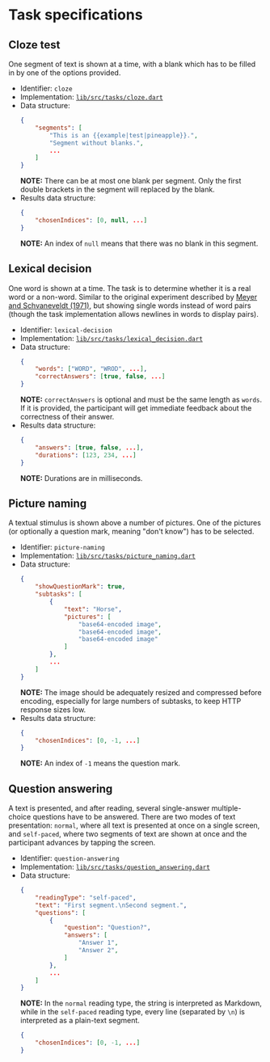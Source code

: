 # Task specifications

## Cloze test

One segment of text is shown at a time, with a blank which has to be filled in by one of the options provided.

- Identifier: `cloze`
- Implementation: [`lib/src/tasks/cloze.dart`](https://github.com/saeub/okra/blob/master/lib/src/tasks/cloze.dart)
- Data structure:
  ```json
  {
      "segments": [
          "This is an {{example|test|pineapple}}.",
          "Segment without blanks.",
          ...
      ]
  }
  ```
  **NOTE:** There can be at most one blank per segment. Only the first double brackets in the segment will replaced by the blank.
- Results data structure:
  ```json
  {
      "chosenIndices": [0, null, ...]
  }
  ```
  **NOTE:** An index of `null` means that there was no blank in this segment.

## Lexical decision

One word is shown at a time. The task is to determine whether it is a real word or a non-word. Similar to the original experiment described by [Meyer and Schvaneveldt (1971)](https://psycnet.apa.org/record/1972-04123-001), but showing single words instead of word pairs (though the task implementation allows newlines in words to display pairs).

- Identifier: `lexical-decision`
- Implementation: [`lib/src/tasks/lexical_decision.dart`](https://github.com/saeub/okra/blob/master/lib/src/tasks/lexical_decision.dart)
- Data structure:
  ```json
  {
      "words": ["WORD", "WROD", ...],
      "correctAnswers": [true, false, ...]
  }
  ```
  **NOTE:** `correctAnswers` is optional and must be the same length as `words`. If it is provided, the participant will get immediate feedback about the correctness of their answer.
- Results data structure:
  ```json
  {
      "answers": [true, false, ...],
      "durations": [123, 234, ...]
  }
  ```
  **NOTE:** Durations are in milliseconds.

## Picture naming

A textual stimulus is shown above a number of pictures. One of the pictures (or optionally a question mark, meaning "don't know") has to be selected.

- Identifier: `picture-naming`
- Implementation: [`lib/src/tasks/picture_naming.dart`](https://github.com/saeub/okra/blob/master/lib/src/tasks/picture_naming.dart)
- Data structure:
  ```json
  {
      "showQuestionMark": true,
      "subtasks": [
          {
              "text": "Horse",
              "pictures": [
                  "base64-encoded image",
                  "base64-encoded image",
                  "base64-encoded image"
              ]
          },
          ...
      ]
  }
  ```
  **NOTE:** The image should be adequately resized and compressed before encoding, especially for large numbers of subtasks, to keep HTTP response sizes low.
- Results data structure:
  ```json
  {
      "chosenIndices": [0, -1, ...]
  }
  ```
  **NOTE:** An index of `-1` means the question mark.

## Question answering

A text is presented, and after reading, several single-answer multiple-choice questions have to be answered. There are two modes of text presentation: `normal`, where all text is presented at once on a single screen, and `self-paced`, where two segments of text are shown at once and the participant advances by tapping the screen.

- Identifier: `question-answering`
- Implementation: [`lib/src/tasks/question_answering.dart`](https://github.com/saeub/okra/blob/master/lib/src/tasks/question_answering.dart)
- Data structure:
  ```json
  {
      "readingType": "self-paced",
      "text": "First segment.\nSecond segment.",
      "questions": [
          {
              "question": "Question?",
              "answers": [
                  "Answer 1",
                  "Answer 2",
              ]
          },
          ...
      ]
  }
  ```
  **NOTE:** In the `normal` reading type, the string is interpreted as Markdown, while in the `self-paced` reading type, every line (separated by `\n`) is interpreted as a plain-text segment.
  ```json
  {
      "chosenIndices": [0, -1, ...]
  }
  ```
